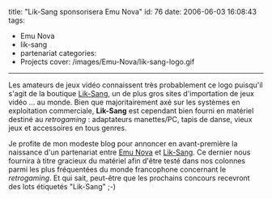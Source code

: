 title: "Lik-Sang sponsorisera Emu Nova"
id: 76
date: 2006-06-03 16:08:43
tags:
- Emu Nova
- lik-sang
- partenariat
categories:
- Projects
cover: /images/Emu-Nova/lik-sang-logo.gif
---


Les amateurs de jeux vidéo connaissent très probablement ce logo puisqu'il s'agit de la boutique [Lik-Sang](http://www.lik-sang.com), un de plus gros sites d'importation de jeux vidéo ... au monde. Bien que majoritairement axé sur les systèmes en exploitation commerciale, **Lik-Sang** est cependant bien fourni en matériel destiné au _retrogaming_ : adaptateurs manettes/PC, tapis de danse, vieux jeux et accessoires en tous genres.

Je profite de mon modeste blog pour annoncer en avant-première la naissance d'un partenariat entre [Emu Nova](http://www.emunova.net/) et [Lik-Sang](http://www.lik-sang.com/). Ce dernier nous fournira à titre gracieux du matériel afin d'être testé dans nos colonnes parmi les plus fréquentées du monde francophone concernant le _retrogaming_. Et qui sait, peut-être que les prochains concours recevront des lots étiquetés "Lik-Sang" ;-)